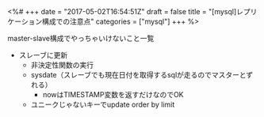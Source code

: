 <%#
+++
date = "2017-05-02T16:54:51Z"
draft = false
title = "[mysql]レプリケーション構成での注意点"
categories = ["mysql"]
+++
%>

master-slave構成でやっちゃいけないこと一覧


- スレーブに更新
  - 非決定性関数の実行
  - sysdate（スレーブでも現在日付を取得するsqlが走るのでマスターとずれる）
    - nowはTIMESTAMP変数を返すだけなのでOK
  - ユニークじゃないキーでupdate order by limit
